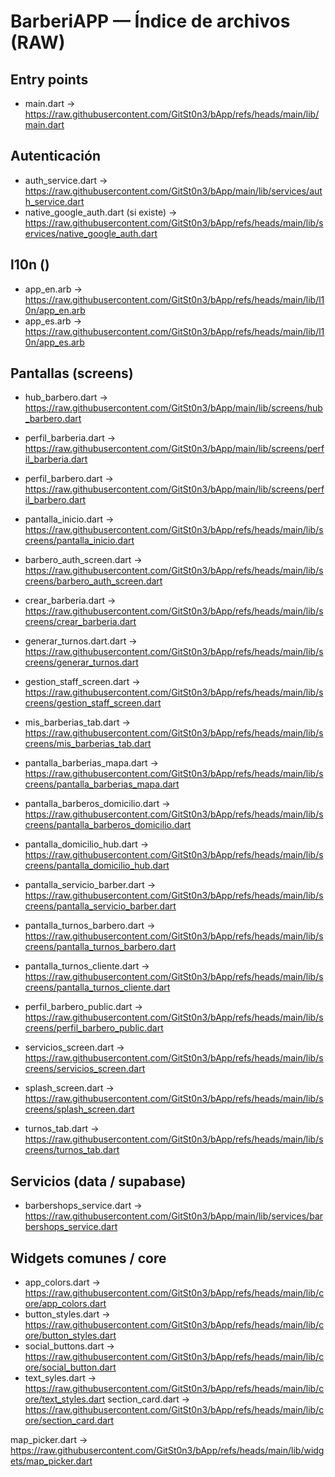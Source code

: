 # BarberiAPP — Índice de archivos (RAW)

## Entry points
- main.dart → https://raw.githubusercontent.com/GitSt0n3/bApp/refs/heads/main/lib/main.dart



## Autenticación
- auth_service.dart → https://raw.githubusercontent.com/GitSt0n3/bApp/main/lib/services/auth_service.dart
- native_google_auth.dart (si existe) → https://raw.githubusercontent.com/GitSt0n3/bApp/refs/heads/main/lib/services/native_google_auth.dart



## l10n ()
- app_en.arb →
https://raw.githubusercontent.com/GitSt0n3/bApp/refs/heads/main/lib/l10n/app_en.arb
- app_es.arb → 
https://raw.githubusercontent.com/GitSt0n3/bApp/refs/heads/main/lib/l10n/app_es.arb


## Pantallas (screens)
- hub_barbero.dart → https://raw.githubusercontent.com/GitSt0n3/bApp/main/lib/screens/hub_barbero.dart
- perfil_barberia.dart → https://raw.githubusercontent.com/GitSt0n3/bApp/main/lib/screens/perfil_barberia.dart
- perfil_barbero.dart → https://raw.githubusercontent.com/GitSt0n3/bApp/main/lib/screens/perfil_barbero.dart
- pantalla_inicio.dart → https://raw.githubusercontent.com/GitSt0n3/bApp/refs/heads/main/lib/screens/pantalla_inicio.dart
- barbero_auth_screen.dart → https://raw.githubusercontent.com/GitSt0n3/bApp/refs/heads/main/lib/screens/barbero_auth_screen.dart
- crear_barberia.dart →
https://raw.githubusercontent.com/GitSt0n3/bApp/refs/heads/main/lib/screens/crear_barberia.dart
- generar_turnos.dart.dart →
https://raw.githubusercontent.com/GitSt0n3/bApp/refs/heads/main/lib/screens/generar_turnos.dart

- gestion_staff_screen.dart → https://raw.githubusercontent.com/GitSt0n3/bApp/refs/heads/main/lib/screens/gestion_staff_screen.dart
- mis_barberias_tab.dart → https://raw.githubusercontent.com/GitSt0n3/bApp/refs/heads/main/lib/screens/mis_barberias_tab.dart
- pantalla_barberias_mapa.dart → https://raw.githubusercontent.com/GitSt0n3/bApp/refs/heads/main/lib/screens/pantalla_barberias_mapa.dart
- pantalla_barberos_domicilio.dart → https://raw.githubusercontent.com/GitSt0n3/bApp/refs/heads/main/lib/screens/pantalla_barberos_domicilio.dart
- pantalla_domicilio_hub.dart → https://raw.githubusercontent.com/GitSt0n3/bApp/refs/heads/main/lib/screens/pantalla_domicilio_hub.dart
- pantalla_servicio_barber.dart → https://raw.githubusercontent.com/GitSt0n3/bApp/refs/heads/main/lib/screens/pantalla_servicio_barber.dart
- pantalla_turnos_barbero.dart → https://raw.githubusercontent.com/GitSt0n3/bApp/refs/heads/main/lib/screens/pantalla_turnos_barbero.dart
- pantalla_turnos_cliente.dart → https://raw.githubusercontent.com/GitSt0n3/bApp/refs/heads/main/lib/screens/pantalla_turnos_cliente.dart
- perfil_barbero_public.dart → https://raw.githubusercontent.com/GitSt0n3/bApp/refs/heads/main/lib/screens/perfil_barbero_public.dart
- servicios_screen.dart → https://raw.githubusercontent.com/GitSt0n3/bApp/refs/heads/main/lib/screens/servicios_screen.dart
- splash_screen.dart → https://raw.githubusercontent.com/GitSt0n3/bApp/refs/heads/main/lib/screens/splash_screen.dart
- turnos_tab.dart → https://raw.githubusercontent.com/GitSt0n3/bApp/refs/heads/main/lib/screens/turnos_tab.dart



## Servicios (data / supabase)
- barbershops_service.dart → https://raw.githubusercontent.com/GitSt0n3/bApp/main/lib/services/barbershops_service.dart

## Widgets comunes / core
- app_colors.dart → https://raw.githubusercontent.com/GitSt0n3/bApp/refs/heads/main/lib/core/app_colors.dart
- button_styles.dart → https://raw.githubusercontent.com/GitSt0n3/bApp/refs/heads/main/lib/core/button_styles.dart
- social_buttons.dart → https://raw.githubusercontent.com/GitSt0n3/bApp/refs/heads/main/lib/core/social_button.dart
- text_syles.dart → 
https://raw.githubusercontent.com/GitSt0n3/bApp/refs/heads/main/lib/core/text_styles.dart
section_card.dart → 
https://raw.githubusercontent.com/GitSt0n3/bApp/refs/heads/main/lib/core/section_card.dart

map_picker.dart  → 
https://raw.githubusercontent.com/GitSt0n3/bApp/refs/heads/main/lib/widgets/map_picker.dart
